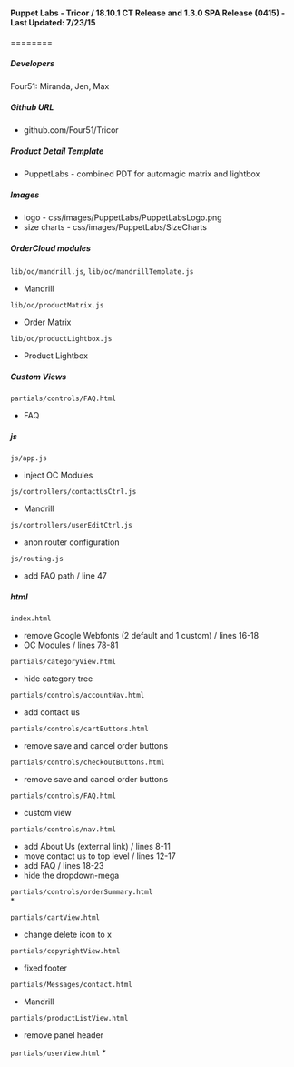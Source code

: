 #### Puppet Labs - Tricor  / 18.10.1 CT Release and 1.3.0 SPA Release  (0415) - Last Updated: 7/23/15
========
##### Developers
Four51: Miranda, Jen, Max

##### Github URL
* github.com/Four51/Tricor

##### Product Detail Template 
* PuppetLabs - combined PDT for automagic matrix and lightbox 

##### Images
* logo - css/images/PuppetLabs/PuppetLabsLogo.png
* size charts - css/images/PuppetLabs/SizeCharts

##### OrderCloud modules
`lib/oc/mandrill.js`, `lib/oc/mandrillTemplate.js`
- Mandrill

`lib/oc/productMatrix.js`
- Order Matrix

`lib/oc/productLightbox.js`
- Product Lightbox


<!--TODO: 
* about icon not showing on small nav (too far to the left) 
* small nav height and padding
* account nav shows addresses and favorites, large nav only shows orders
* the logout button is both in top nav and account nav
* the mandrill template needs updated with correct user email information
-->

##### Custom Views
`partials/controls/FAQ.html`   
- FAQ

##### js
`js/app.js` 
* inject OC Modules

`js/controllers/contactUsCtrl.js` 
* Mandrill 

`js/controllers/userEditCtrl.js` 
* anon router configuration

`js/routing.js` 
* add FAQ path / line 47

##### html
`index.html`
* remove Google Webfonts (2 default and 1 custom) / lines 16-18
* OC Modules / lines 78-81

`partials/categoryView.html`
* hide category tree

`partials/controls/accountNav.html`
* add contact us

`partials/controls/cartButtons.html`  
* remove save and cancel order buttons

`partials/controls/checkoutButtons.html`  
* remove save and cancel order buttons

`partials/controls/FAQ.html`   
* custom view

`partials/controls/nav.html`  
* add About Us (external link) / lines 8-11
* move contact us to top level / lines 12-17
* add FAQ / lines 18-23
* hide the dropdown-mega

`partials/controls/orderSummary.html`  
* 

`partials/cartView.html`
* change delete icon to x

`partials/copyrightView.html`
* fixed footer 

`partials/Messages/contact.html`   
* Mandrill

`partials/productListView.html`
* remove panel header 

`partials/userView.html`
* 

